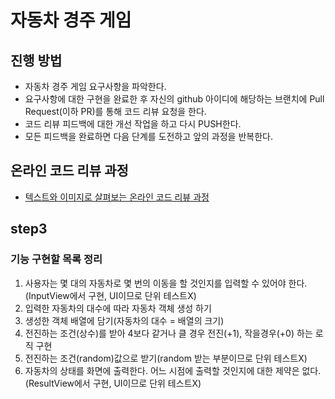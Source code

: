 # 자동차 경주 게임
## 진행 방법
* 자동차 경주 게임 요구사항을 파악한다.
* 요구사항에 대한 구현을 완료한 후 자신의 github 아이디에 해당하는 브랜치에 Pull Request(이하 PR)를 통해 코드 리뷰 요청을 한다.
* 코드 리뷰 피드백에 대한 개선 작업을 하고 다시 PUSH한다.
* 모든 피드백을 완료하면 다음 단계를 도전하고 앞의 과정을 반복한다.

## 온라인 코드 리뷰 과정
* [텍스트와 이미지로 살펴보는 온라인 코드 리뷰 과정](https://github.com/next-step/nextstep-docs/tree/master/codereview)

## step3
### 기능 구현할 목록 정리
1. 사용자는 몇 대의 자동차로 몇 번의 이동을 할 것인지를 입력할 수 있어야 한다.(InputView에서 구현, UI이므로 단위 테스트X)
2. 입력한 자동차의 대수에 따라 자동차 객체 생성 하기
3. 생성한 객체 배열에 담기(자동차의 대수 = 배열의 크기)
4. 전진하는 조건(상수)를 받아 4보다 같거나 클 경우 전진(+1), 작을경우(+0) 하는 로직 구현
5. 전진하는 조건(random)값으로 받기(random 받는 부분이므로 단위 테스트X)
6. 자동차의 상태를 화면에 출력한다. 어느 시점에 출력할 것인지에 대한 제약은 없다.(ResultView에서 구현, UI이므로 단위 테스트X)